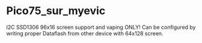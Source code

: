 # Pico75_sur_myevic
I2C SSD1306 96x16 screen support and vaping ONLY! 
Can be configured by writing proper Dataflash from other device with 64x128 screen.

